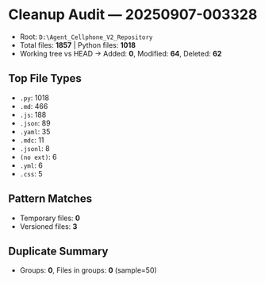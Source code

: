 # Cleanup Audit — 20250907-003328
- Root: `D:\Agent_Cellphone_V2_Repository`
- Total files: **1857**  |  Python files: **1018**
- Working tree vs HEAD → Added: **0**, Modified: **64**, Deleted: **62**

## Top File Types
- `.py`: 1018
- `.md`: 466
- `.js`: 188
- `.json`: 89
- `.yaml`: 35
- `.mdc`: 11
- `.jsonl`: 8
- `(no ext)`: 6
- `.yml`: 6
- `.css`: 5

## Pattern Matches
- Temporary files: **0**
- Versioned files: **3**

## Duplicate Summary
- Groups: **0**, Files in groups: **0** (sample=50)